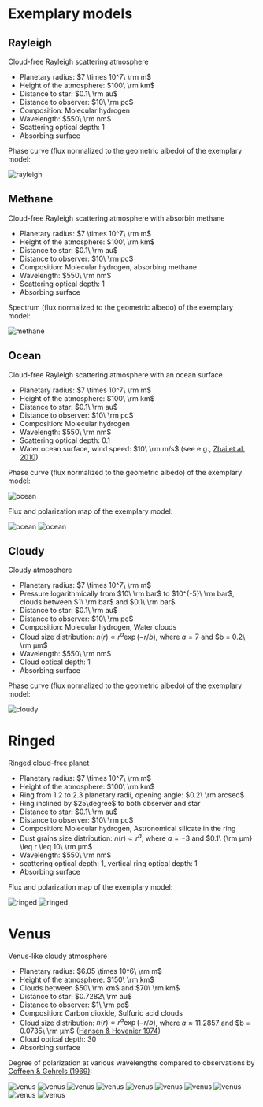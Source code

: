 # Exemplary models


## Rayleigh 

Cloud-free Rayleigh scattering atmosphere

- Planetary radius: $7 \times 10^7\ \rm m$
- Height of the atmosphere: $100\ \rm km$
- Distance to star: $0.1\ \rm au$
- Distance to observer: $10\ \rm pc$
- Composition: Molecular hydrogen
- Wavelength: $550\ \rm nm$
- Scattering optical depth: $1$
- Absorbing surface

Phase curve (flux normalized to the geometric albedo) of the exemplary model:

![rayleigh](rayleigh/rayleigh.png "Rayleigh")


## Methane 

Cloud-free Rayleigh scattering atmosphere with absorbin methane

- Planetary radius: $7 \times 10^7\ \rm m$
- Height of the atmosphere: $100\ \rm km$
- Distance to star: $0.1\ \rm au$
- Distance to observer: $10\ \rm pc$
- Composition: Molecular hydrogen, absorbing methane
- Wavelength: $550\ \rm nm$
- Scattering optical depth: $1$
- Absorbing surface

Spectrum (flux normalized to the geometric albedo) of the exemplary model:

![methane](methane/methane.png "Methane")


## Ocean 

Cloud-free Rayleigh scattering atmosphere with an ocean surface

- Planetary radius: $7 \times 10^7\ \rm m$
- Height of the atmosphere: $100\ \rm km$
- Distance to star: $0.1\ \rm au$
- Distance to observer: $10\ \rm pc$
- Composition: Molecular hydrogen
- Wavelength: $550\ \rm nm$
- Scattering optical depth: $0.1$
- Water ocean surface, wind speed: $10\ \rm m/s$ (see e.g., [Zhai et al. 2010](https://ui.adsabs.harvard.edu/abs/2010JQSRT.111.1025Z))

Phase curve (flux normalized to the geometric albedo) of the exemplary model:

![ocean](ocean/ocean.png "Ocean")

Flux and polarization map of the exemplary model:

![ocean](ocean/ocean_I.png "Ocean I Map")
![ocean](ocean/ocean_P.png "Ocean P Map")


## Cloudy

Cloudy atmosphere

- Planetary radius: $7 \times 10^7\ \rm m$
- Pressure logarithmically from $10\ \rm bar$ to $10^{-5}\ \rm bar$, clouds between $1\ \rm bar$ and $0.1\ \rm bar$
- Distance to star: $0.1\ \rm au$
- Distance to observer: $10\ \rm pc$
- Composition: Molecular hydrogen, Water clouds
- Cloud size distribution: $n(r) \propto r^a \exp(-r/b)$, where $a = 7$ and $b = 0.2\ \rm µm$
- Wavelength: $550\ \rm nm$
- Cloud optical depth: $1$
- Absorbing surface

Phase curve (flux normalized to the geometric albedo) of the exemplary model:

![cloudy](cloudy/cloudy.png "Cloudy")


# Ringed

Ringed cloud-free planet

- Planetary radius: $7 \times 10^7\ \rm m$
- Height of the atmosphere: $100\ \rm km$
- Ring from $1.2$ to $2.3$ planetary radii, opening angle: $0.2\ \rm arcsec$
- Ring inclined by $25\degree$ to both observer and star
- Distance to star: $0.1\ \rm au$
- Distance to observer: $10\ \rm pc$
- Composition: Molecular hydrogen, Astronomical silicate in the ring
- Dust grains size distribution: $n(r) \propto r^a$, where $a = -3$ and $0.1\ {\rm µm} \leq r \leq 10\ \rm µm$
- Wavelength: $550\ \rm nm$
- scattering optical depth: $1$, vertical ring optical depth: $1$
- Absorbing surface

Flux and polarization map of the exemplary model:

![ringed](ringed/ringed_I.png "Ringed I Map")
![ringed](ringed/ringed_P.png "Ringed P Map")


# Venus

Venus-like cloudy atmosphere

- Planetary radius: $6.05 \times 10^6\ \rm m$
- Height of the atmosphere: $150\ \rm km$
- Clouds between $50\ \rm km$ and $70\ \rm km$
- Distance to star: $0.7282\ \rm au$
- Distance to observer: $1\ \rm pc$
- Composition: Carbon dioxide, Sulfuric acid clouds
- Cloud size distribution: $n(r) \propto r^a \exp(-r/b)$, where $a \approx 11.2857$ and $b = 0.0735\ \rm µm$ ([Hansen & Hovenier 1974](https://ui.adsabs.harvard.edu/abs/1974JAtS...31.1137H))
- Cloud optical depth: $30$
- Absorbing surface

Degree of polarization at various wavelengths compared to observations by [Coffeen & Gehrels (1969)](https://ui.adsabs.harvard.edu/abs/1969AJ.....74..433C):

![venus](venus/venus_340nm.png "Venus 340nm")
![venus](venus/venus_365nm.png "Venus 365nm")
![venus](venus/venus_445nm.png "Venus 445nm")
![venus](venus/venus_520nm.png "Venus 520nm")
![venus](venus/venus_550nm.png "Venus 550nm")
![venus](venus/venus_655nm.png "Venus 655nm")
![venus](venus/venus_685nm.png "Venus 685nm")
![venus](venus/venus_740nm.png "Venus 740nm")
![venus](venus/venus_875nm.png "Venus 875nm")
![venus](venus/venus_990nm.png "Venus 990nm")
